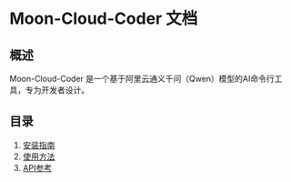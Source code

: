 # Moon-Cloud-Coder 文档

## 概述

Moon-Cloud-Coder 是一个基于阿里云通义千问（Qwen）模型的AI命令行工具，专为开发者设计。

## 目录

1. [安装指南](installation.md)
2. [使用方法](usage.md)
3. [API参考](api.md)